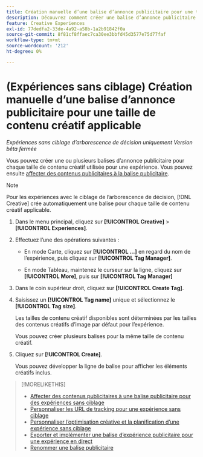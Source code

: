 ```yaml
---
title: Création manuelle d’une balise d’annonce publicitaire pour une taille de contenu créatif applicable
description: Découvrez comment créer une balise d’annonce publicitaire pour une taille de contenu créatif spécifique.
feature: Creative Experiences
exl-id: 77dedfa2-33de-4a92-a58b-1a2b91842f0a
source-git-commit: 8f81cf8ffaec7ca30ee3bbfd45d3577e75d77faf
workflow-type: tm+mt
source-wordcount: '212'
ht-degree: 0%

---
```


# (Expériences sans ciblage) Création manuelle d’une balise d’annonce publicitaire pour une taille de contenu créatif applicable

*Expériences sans ciblage d’arborescence de décision uniquement*
*Version bêta fermée*

Vous pouvez créer une ou plusieurs balises d’annonce publicitaire pour chaque taille de contenu créatif utilisée pour une expérience. Vous pouvez ensuite [affecter des contenus publicitaires à la balise publicitaire](experience-tag-assign-creatives.md).

>[!NOTE]
>
>Pour les expériences avec le ciblage de l’arborescence de décision, [!DNL Creative] crée automatiquement une balise pour chaque taille de contenu créatif applicable.

1. Dans le menu principal, cliquez sur **[!UICONTROL Creative]** > **[!UICONTROL Experiences]**.

1. Effectuez l’une des opérations suivantes :

   * En mode Carte, cliquez sur **[!UICONTROL ...]** en regard du nom de l’expérience, puis cliquez sur **[!UICONTROL Tag Manager]**.

   * En mode Tableau, maintenez le curseur sur la ligne, cliquez sur **[!UICONTROL More]**, puis sur **[!UICONTROL Tag Manager]**

1. Dans le coin supérieur droit, cliquez sur **[!UICONTROL Create Tag]**.

1. Saisissez un **[!UICONTROL Tag name]** unique et sélectionnez le **[!UICONTROL Tag size]**.

   Les tailles de contenu créatif disponibles sont déterminées par les tailles des contenus créatifs d’image par défaut pour l’expérience.

   Vous pouvez créer plusieurs balises pour la même taille de contenu créatif.<!-- What are the implications? -->

1. Cliquez sur **[!UICONTROL Create]**.

   Vous pouvez développer la ligne de balise pour afficher les éléments créatifs inclus.

>[!MORELIKETHIS]
>
>* [Affecter des contenus publicitaires à une balise publicitaire pour des expériences sans ciblage](experience-tag-assign-creatives.md)
>* [Personnaliser les URL de tracking pour une expérience sans ciblage](experience-tracking-urls-no-targeting.md)
>* [Personnaliser l’optimisation créative et la planification d’une expérience sans ciblage](experience-optimization-scheduling-no-targeting.md)
>* [Exporter et implémenter une balise d’expérience publicitaire pour une expérience en direct](experience-tag-export.md)
>* [Renommer une balise publicitaire](experience-tag-rename.md)
